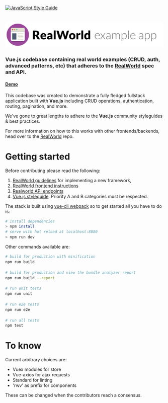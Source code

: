 [![JavaScript Style Guide](https://img.shields.io/badge/code_style-standard-brightgreen.svg)](https://standardjs.com)


# ![RealWorld Example App](./static/logo.png)

### Vue.js codebase containing real world examples (CRUD, auth, advanced patterns, etc) that adheres to the [RealWorld](https://github.com/gothinkster/realworld) spec and API.

#### [Demo](https://demo.realworld.io/#/)


This codebase was created to demonstrate a fully fledged fullstack application built with **Vue.js** including CRUD operations, authentication, routing, pagination, and more.

We've gone to great lengths to adhere to the **Vue.js** community styleguides & best practices.

For more information on how to this works with other frontends/backends, head over to the [RealWorld](https://github.com/gothinkster/realworld) repo.


# Getting started

Before contributing please read the following:
1. [RealWorld guidelines](https://github.com/gothinkster/realworld/tree/master/spec) for implementing a new framework,
2. [RealWorld frontend instructions](https://github.com/gothinkster/realworld-starter-kit/blob/master/FRONTEND_INSTRUCTIONS.md)
3. [Realworld API endpoints](https://github.com/gothinkster/realworld/tree/master/api)
4. [Vue.js styleguide](https://vuejs.org/v2/style-guide/index.html). Priority A and B categories must be respected.


The stack is built using [vue-cli webpack](https://github.com/vuejs-templates/webpack) so to get started all you have to do is:
``` bash
# install dependencies
> npm install
# serve with hot reload at localhost:8080
> npm run dev
```

Other commands available are:
``` bash
# build for production with minification
npm run build

# build for production and view the bundle analyzer report
npm run build --report

# run unit tests
npm run unit

# run e2e tests
npm run e2e

# run all tests
npm test
```

# To know

Current arbitrary choices are:
- Vuex modules for store
- Vue-axios for ajax requests
- Standard for linting
- 'rwv' as prefix for components

These can be changed when the contributors reach a consensus.
